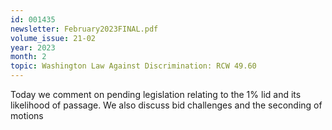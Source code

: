 ```yaml
---
id: 001435
newsletter: February2023FINAL.pdf
volume_issue: 21-02
year: 2023
month: 2
topic: Washington Law Against Discrimination: RCW 49.60
---
```


Today we comment on pending legislation relating to the 1% lid and its likelihood of passage. We also discuss bid challenges and the seconding of motions